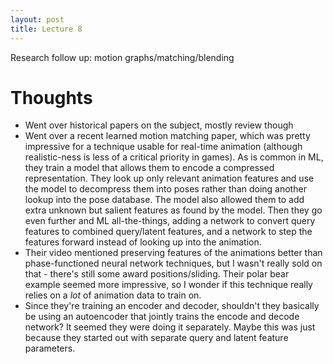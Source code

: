 ```yaml
---
layout: post
title: Lecture 8
---
```


Research follow up: motion graphs/matching/blending

# Thoughts
- Went over historical papers on the subject, mostly review though
- Went over a recent learned motion matching paper, which was pretty impressive for a technique usable for real-time animation (although realistic-ness is less of a critical priority in games). As is common in ML, they train a model that allows them to encode a compressed representation. They look up only relevant animation features and use the model to decompress them into poses rather than doing another lookup into the pose database. The model also allowed them to add extra unknown but salient features as found by the model. Then they go even further and ML all-the-things, adding a network to convert query features to combined query/latent features, and a network to step the features forward instead of looking up into the animation. 
- Their video mentioned preserving features of the animations better than phase-functioned neural network techniques, but I wasn't really sold on that - there's still some award positions/sliding. Their polar bear example seemed more impressive, so I wonder if this technique really relies on a _lot_ of animation data to train on.
- Since they're training an encoder and decoder, shouldn't they basically be using an autoencoder that jointly trains the encode and decode network? It seemed they were doing it separately. Maybe this was just because they started out with separate query and latent feature parameters. 
